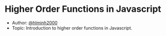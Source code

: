 # Higher Order Functions in Javascript

* Author: [@hlminh2000](https://github.com/hlminh2000)
* Topic: Introduction to higher order functions in Javascript.
